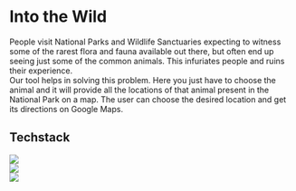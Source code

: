 # Into the Wild

People visit National Parks and Wildlife Sanctuaries expecting to witness some of the rarest flora and fauna available out there, but often end up seeing just some of the common animals. This infuriates people and ruins their experience.</br>
Our tool helps in solving this problem. Here you just have to choose the animal and it will provide all the locations of that animal present in the National Park on a map. The user can choose the desired location and get its directions on Google Maps.</br>

## Techstack
<div style="width: 100%">
  <div style="width: 33%">
    <img style="width: 128px align-items: center" src=https://user-images.githubusercontent.com/110720044/183282409-4882670a-03fa-42bd-a41c-0a99f08c5513.png>
  </div>
  <div style="width: 33%">
    <img style="width: 128px align-items: center" src=https://user-images.githubusercontent.com/110720044/183282427-6a67e8d3-5ad2-4be4-8019-271c2cc1b696.png>
  </div>
  <div style="width: 33%">
    <img style="width: 128px align-items: center" src=https://user-images.githubusercontent.com/110720044/183282448-ccb07a37-709a-4d2d-852e-b08874c9344d.png>
  </div>
</div>
